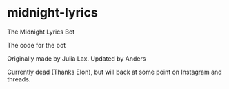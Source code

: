 # midnight-lyrics
The Midnight Lyrics Bot

The code for the bot

Originally made by Julia Lax. Updated by Anders

Currently dead (Thanks Elon), but will back at some point on Instagram and threads.
